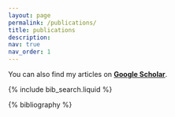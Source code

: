 ```yaml
---
layout: page
permalink: /publications/
title: publications
description:
nav: true
nav_order: 1
---
```


<!-- _pages/publications.md -->

<!-- Bibsearch Feature -->
<p class="post-description">You can also find my articles on <a href="https://scholar.google.com/citations?user=heXZzcQAAAAJ&amp;hl=en" rel="external nofollow noopener" target="_blank"><strong>Google Scholar</strong></a>.</p>

{% include bib_search.liquid %}

<div class="publications">

{% bibliography %}

</div>
